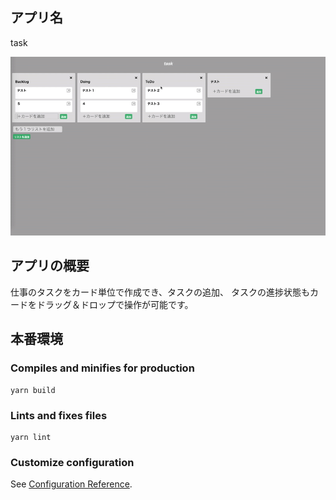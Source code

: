## アプリ名
task

![画像名](5ed0f954fe1af8c3ec52c144ff36f8cb.gif)

## アプリの概要
仕事のタスクをカード単位で作成でき、タスクの追加、
タスクの進捗状態もカードをドラッグ＆ドロップで操作が可能です。

## 本番環境


### Compiles and minifies for production
```
yarn build
```

### Lints and fixes files
```
yarn lint
```

### Customize configuration
See [Configuration Reference](https://cli.vuejs.org/config/).
